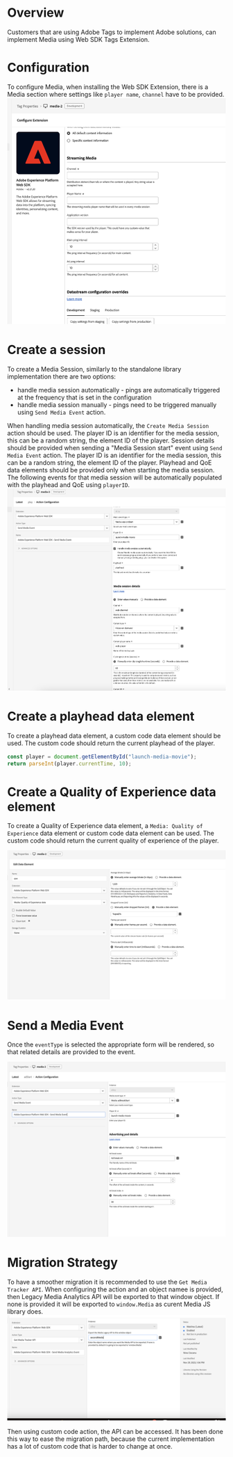 # Overview

Customers that are using Adobe Tags to implement Adobe solutions, can implement Media using Web SDK Tags Extension.

# Configuration

To configure Media, when installing the Web SDK Extension, there is a Media section where settings like `player name`,
`channel` have to be provided.
![image](public/img/configuration.png)

# Create a session

To create a Media Session, similarly to the standalone library implementation there are two options:
- handle media session automatically - pings are automatically triggered at the frequency that is set in the configuration
- handle media session manually - pings need to be triggered manually using `Send Media Event` action.

When handling media session automatically, the `Create Media Session` action should be used. The player ID is an identifier for the media session, this can be a random string, the element ID of the player.
Session details should be provided when sending a "Media Session start" event using `Send Media Event` action.
The player ID is an identifier for the media session, this can be a random string, the element ID of the player.
Playhead and QoE data elements should be provided only when starting the media session. The following events for that media session will be automatically populated with the playhead and QoE using `playerID`.
![image](public/img/createSession.png)


# Create a playhead data element
To create a playhead data element, a custom code data element should be used. The custom code should return the current playhead of the player.

```javascript
const player = document.getElementById("launch-media-movie");
return parseInt(player.currentTime, 10);
```
# Create a Quality of Experience data element
To create a Quality of Experience data element, a `Media: Quality of Experience` data element or custom code data element can be used. 
The custom code should return the current quality of experience of the player.

![image](public/img/qoe.png)

# Send a Media Event
Once the `eventType` is selected the appropriate form will be rendered, so that related details are provided to the event.

![img.png](public/img/sendMediaEvent.png)

# Migration Strategy

To have a smoother migration it is recommended to use the `Get Media Tracker API`. When configuring the action and an object namee is provided, then
Legacy Media Analytics API will be exported to that window object. If none is provided it will be exported to `window.Media` as curent Media JS library does.
![img.png](public/img/legacyTracker.png)

Then using custom code action, the API can be accessed. It has been done this way to ease the migration path,
because the current implementation has a lot of custom code that is harder to change at once.
